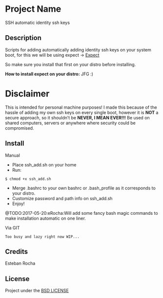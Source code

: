 # Project Name

SSH automatic identity ssh keys

## Description

Scripts for adding automatically adding identity ssh keys on your system boot, for this we will be using expect -> [Expect](https://linux.die.net/man/1/expect)

So make sure you install that first on your distro before installing.

**How to install expect on your distro:**  JFG  :)

# Disclaimer

This is intended for personal machine purposes! I made this because of the hassle of adding my own ssh keys on every single boot, however it is **NOT** a secure approach, so it shouldn’t be **NEVER, I MEAN EVER!!!** Be used on shared computers, servers or anywhere where security could be compromised.

## Install

Manual

+ Place ssh_add.sh on your home
+ Run:
```
$ chmod +x ssh_add.sh
```
+ Merge .bashrc to your own bashrc or .bash_profile as it corresponds to your distro.
+ Customize password and path info on ssh_add.sh
+ Enjoy!


@TODO:2017-05-20:eRocha:Will add some fancy bash magic commands to make installation automatic on one liner.

Via GIT

```
Too busy and lazy right now WIP...
```

## Credits

Esteban Rocha

## License

Project under the [BSD LICENSE](LICENSE)
